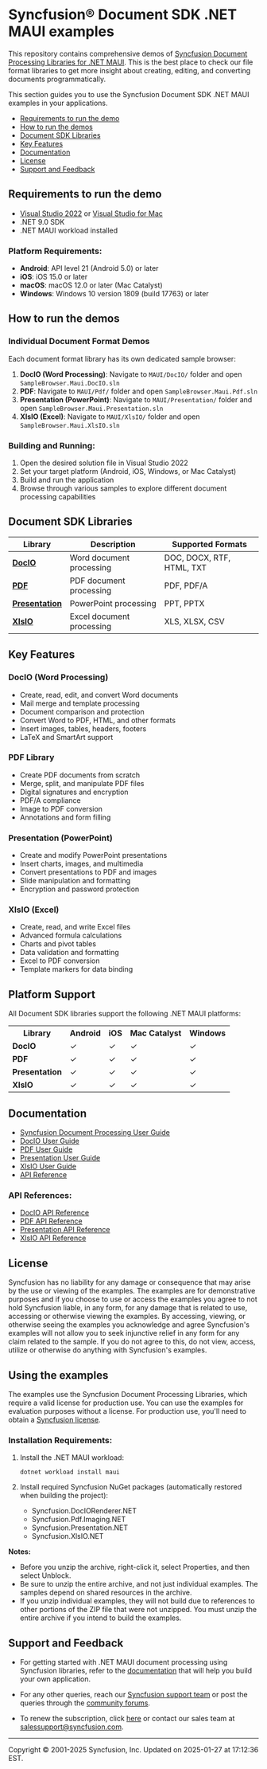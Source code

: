 # Syncfusion® Document SDK .NET MAUI examples 
 
This repository contains comprehensive demos of [Syncfusion Document Processing Libraries for .NET MAUI](https://www.syncfusion.com/document-processing/maui?utm_source=github&utm_medium=listing). This is the best place to check our file format libraries to get more insight about creating, editing, and converting documents programmatically. 

This section guides you to use the Syncfusion Document SDK .NET MAUI examples in your applications.

* [Requirements to run the demo](#requirements-to-run-the-demo)
* [How to run the demos](#how-to-run-the-demos)
* [Document SDK Libraries](#document-sdk-libraries)
* [Key Features](#key-features)
* [Documentation](#documentation)
* [License](#license)
* [Support and Feedback](#support-and-feedback)

## <a name="requirements-to-run-the-demo"></a>Requirements to run the demo ##

* [Visual Studio 2022](https://visualstudio.microsoft.com/downloads/) or [Visual Studio for Mac](https://visualstudio.microsoft.com/vs/mac/)
* .NET 9.0 SDK
* .NET MAUI workload installed

### Platform Requirements:
* **Android**: API level 21 (Android 5.0) or later
* **iOS**: iOS 15.0 or later
* **macOS**: macOS 12.0 or later (Mac Catalyst)
* **Windows**: Windows 10 version 1809 (build 17763) or later

## <a name="how-to-run-the-demos"></a>How to run the demos ##

### Individual Document Format Demos

Each document format library has its own dedicated sample browser:

1. **DocIO (Word Processing)**: Navigate to `MAUI/DocIO/` folder and open `SampleBrowser.Maui.DocIO.sln`
2. **PDF**: Navigate to `MAUI/Pdf/` folder and open `SampleBrowser.Maui.Pdf.sln`
3. **Presentation (PowerPoint)**: Navigate to `MAUI/Presentation/` folder and open `SampleBrowser.Maui.Presentation.sln`
4. **XlsIO (Excel)**: Navigate to `MAUI/XlsIO/` folder and open `SampleBrowser.Maui.XlsIO.sln`

### Building and Running:

1. Open the desired solution file in Visual Studio 2022
2. Set your target platform (Android, iOS, Windows, or Mac Catalyst)
3. Build and run the application
4. Browse through various samples to explore different document processing capabilities

## <a name="document-sdk-libraries"></a>Document SDK Libraries ##

| Library | Description | Supported Formats |
|---------|-------------|-------------------|
| **[DocIO](https://help.syncfusion.com/maui/docio/overview)** | Word document processing | DOC, DOCX, RTF, HTML, TXT |
| **[PDF](https://help.syncfusion.com/maui/pdf/overview)** | PDF document processing | PDF, PDF/A |
| **[Presentation](https://help.syncfusion.com/maui/presentation/overview)** | PowerPoint processing | PPT, PPTX |
| **[XlsIO](https://help.syncfusion.com/maui/xlsio/overview)** | Excel document processing | XLS, XLSX, CSV |

## <a name="key-features"></a>Key Features ##

### DocIO (Word Processing)
* Create, read, edit, and convert Word documents
* Mail merge and template processing
* Document comparison and protection
* Convert Word to PDF, HTML, and other formats
* Insert images, tables, headers, footers
* LaTeX and SmartArt support

### PDF Library
* Create PDF documents from scratch
* Merge, split, and manipulate PDF files
* Digital signatures and encryption
* PDF/A compliance
* Image to PDF conversion
* Annotations and form filling

### Presentation (PowerPoint)
* Create and modify PowerPoint presentations
* Insert charts, images, and multimedia
* Convert presentations to PDF and images
* Slide manipulation and formatting
* Encryption and password protection

### XlsIO (Excel)
* Create, read, and write Excel files
* Advanced formula calculations
* Charts and pivot tables
* Data validation and formatting
* Excel to PDF conversion
* Template markers for data binding

## Platform Support ##

All Document SDK libraries support the following .NET MAUI platforms:

<table>
	<tr>
		<th align="center">Library</th>
		<th align="center">Android</th>
		<th align="center">iOS</th>
		<th align="center">Mac Catalyst</th>
		<th align="center">Windows</th>
	</tr>
	<tr>
		<td><strong>DocIO</strong></td>
		<td>✓</td>
		<td>✓</td>
		<td>✓</td>
		<td>✓</td>
	</tr>
	<tr>
		<td><strong>PDF</strong></td>
		<td>✓</td>
		<td>✓</td>
		<td>✓</td>
		<td>✓</td>
	</tr>
	<tr>
		<td><strong>Presentation</strong></td>
		<td>✓</td>
		<td>✓</td>
		<td>✓</td>
		<td>✓</td>
	</tr>
	<tr>
		<td><strong>XlsIO</strong></td>
		<td>✓</td>
		<td>✓</td>
		<td>✓</td>
		<td>✓</td>
	</tr>
</table>

## <a name="documentation"></a>Documentation ##

* [Syncfusion Document Processing User Guide](https://help.syncfusion.com/document-processing/introduction)
* [DocIO User Guide](https://help.syncfusion.com/document-processing/word/word-library/net/overview)
* [PDF User Guide](https://help.syncfusion.com/document-processing/pdf/pdf-library/net/overview)
* [Presentation User Guide](https://help.syncfusion.com/document-processing/powerpoint/powerpoint-library/net/overview)
* [XlsIO User Guide](https://help.syncfusion.com/document-processing/excel/excel-library/net/overview)
* [API Reference](https://help.syncfusion.com/cr/document-processing/Syncfusion.DocIO.html)

### API References:
* [DocIO API Reference](https://help.syncfusion.com/cr/maui/Syncfusion.DocIO.html)
* [PDF API Reference](https://help.syncfusion.com/cr/maui/Syncfusion.Pdf.html)
* [Presentation API Reference](https://help.syncfusion.com/cr/maui/Syncfusion.Presentation.html)
* [XlsIO API Reference](https://help.syncfusion.com/cr/maui/Syncfusion.XlsIO.html)

## <a name="license"></a>License ##

Syncfusion has no liability for any damage or consequence that may arise by the use or viewing of the examples. The examples are for demonstrative purposes and if you choose to use or access the examples you agree to not hold Syncfusion liable, in any form, for any damage that is related to use, accessing or otherwise viewing the examples. By accessing, viewing, or otherwise seeing the examples you acknowledge and agree Syncfusion's examples will not allow you to seek injunctive relief in any form for any claim related to the sample. If you do not agree to this, do not view, access, utilize or otherwise do anything with Syncfusion's examples.

## Using the examples ##

The examples use the Syncfusion Document Processing Libraries, which require a valid license for production use. You can use the examples for evaluation purposes without a license. For production use, you'll need to obtain a [Syncfusion license](https://www.syncfusion.com/sales/products?utm_source=github&utm_medium=listing).

### Installation Requirements:

1. Install the .NET MAUI workload:
   ```
   dotnet workload install maui
   ```

2. Install required Syncfusion NuGet packages (automatically restored when building the project):
   - Syncfusion.DocIORenderer.NET
   - Syncfusion.Pdf.Imaging.NET
   - Syncfusion.Presentation.NET
   - Syncfusion.XlsIO.NET

**Notes:**
* Before you unzip the archive, right-click it, select Properties, and then select Unblock.
* Be sure to unzip the entire archive, and not just individual examples. The samples depend on shared resources in the archive.
* If you unzip individual examples, they will not build due to references to other portions of the ZIP file that were not unzipped. You must unzip the entire archive if you intend to build the examples.

## <a name="support-and-feedback"></a>Support and Feedback ##

* For getting started with .NET MAUI document processing using Syncfusion libraries, refer to the [documentation](https://help.syncfusion.com/maui/docio/overview) that will help you build your own application.

* For any other queries, reach our [Syncfusion support team](https://www.syncfusion.com/support/directtrac/incidents/newincident?utm_source=github&utm_medium=listing) or post the queries through the [community forums](https://www.syncfusion.com/forums?utm_source=github&utm_medium=listing).

* To renew the subscription, click [here](https://www.syncfusion.com/sales/products?utm_source=github&utm_medium=listing) or contact our sales team at <salessupport@syncfusion.com>.

---
  
<p>Copyright © 2001-2025 Syncfusion, Inc. Updated on 2025-01-27 at 17:12:36 EST.</p> 
